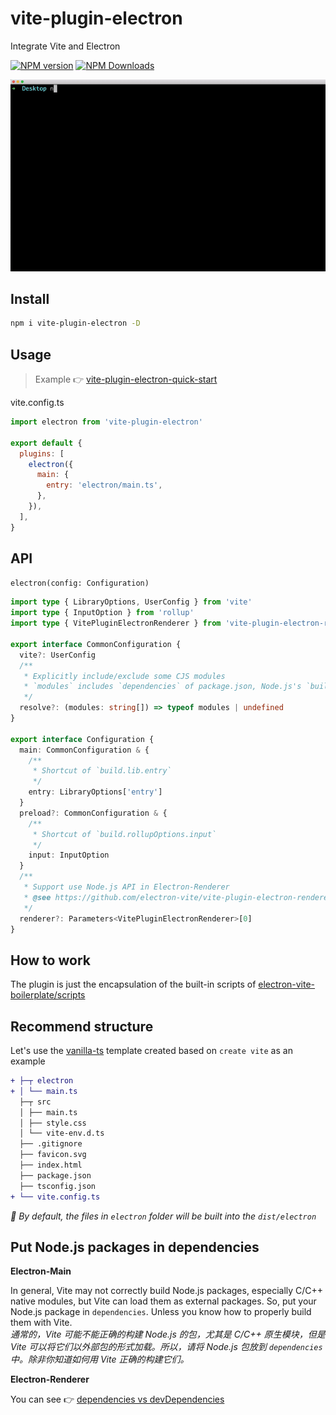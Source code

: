 # vite-plugin-electron

Integrate Vite and Electron

[![NPM version](https://img.shields.io/npm/v/vite-plugin-electron.svg?style=flat)](https://npmjs.org/package/vite-plugin-electron)
[![NPM Downloads](https://img.shields.io/npm/dm/vite-plugin-electron.svg?style=flat)](https://npmjs.org/package/vite-plugin-electron)

![vite-plugin-electron.gif](https://github.com/caoxiemeihao/blog/blob/main/vite/vite-plugin-electron.gif?raw=true)

## Install

```sh
npm i vite-plugin-electron -D
```

## Usage

> Example 👉 [vite-plugin-electron-quick-start](https://github.com/caoxiemeihao/vite-plugin-electron-quick-start)

vite.config.ts

```js
import electron from 'vite-plugin-electron'

export default {
  plugins: [
    electron({
      main: {
        entry: 'electron/main.ts',
      },
    }),
  ],
}
```

## API

`electron(config: Configuration)`

```ts
import type { LibraryOptions, UserConfig } from 'vite'
import type { InputOption } from 'rollup'
import type { VitePluginElectronRenderer } from 'vite-plugin-electron-renderer'

export interface CommonConfiguration {
  vite?: UserConfig
  /**
   * Explicitly include/exclude some CJS modules  
   * `modules` includes `dependencies` of package.json, Node.js's `builtinModules` and `electron`  
   */
  resolve?: (modules: string[]) => typeof modules | undefined
}

export interface Configuration {
  main: CommonConfiguration & {
    /**
     * Shortcut of `build.lib.entry`
     */
    entry: LibraryOptions['entry']
  }
  preload?: CommonConfiguration & {
    /**
     * Shortcut of `build.rollupOptions.input`
     */
    input: InputOption
  }
  /**
   * Support use Node.js API in Electron-Renderer
   * @see https://github.com/electron-vite/vite-plugin-electron-renderer
   */
  renderer?: Parameters<VitePluginElectronRenderer>[0]
}
```

## How to work

The plugin is just the encapsulation of the built-in scripts of [electron-vite-boilerplate/scripts](https://github.com/electron-vite/electron-vite-boilerplate/tree/main/scripts)

## Recommend structure

Let's use the [vanilla-ts](https://github.com/vitejs/vite/tree/main/packages/create-vite/template-vanilla-ts) template created based on `create vite` as an example

```diff
+ ├─┬ electron
+ │ └── main.ts
  ├─┬ src
  │ ├── main.ts
  │ ├── style.css
  │ └── vite-env.d.ts
  ├── .gitignore
  ├── favicon.svg
  ├── index.html
  ├── package.json
  ├── tsconfig.json
+ └── vite.config.ts
```

*🚨 By default, the files in `electron` folder will be built into the `dist/electron`*

## Put Node.js packages in dependencies

**Electron-Main**

In general, Vite may not correctly build Node.js packages, especially C/C++ native modules, but Vite can load them as external packages. So, put your Node.js package in `dependencies`. Unless you know how to properly build them with Vite.  
*通常的，Vite 可能不能正确的构建 Node.js 的包，尤其是 C/C++ 原生模块，但是 Vite 可以将它们以外部包的形式加载。所以，请将 Node.js 包放到 `dependencies` 中。除非你知道如何用 Vite 正确的构建它们。*  

**Electron-Renderer**

You can see 👉 [dependencies vs devDependencies](https://github.com/electron-vite/vite-plugin-electron-renderer#dependencies-vs-devdependencies)
